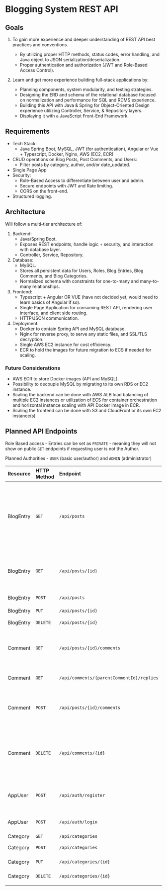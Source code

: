 # Blogging System REST API 

## Goals
1. To gain more experience and deeper understanding of REST API best practices and conventions.
   * By utilizing proper HTTP methods, status codes, error handling, and Java object to JSON serialization/deserialization.
   * Proper authentication and authorization (JWT and Role-Based Access Control).
   
2. Learn and get more experience building full-stack applications by:
   * Planning components, system modularity, and testing strategies.
   * Designing the ERD and schema of the relational database focused on normalization and performance for SQL and RDMS experience.
   * Building this API with Java & Spring for Object-Oriented Design experience utilizing Controller, Service, & Repository layers.
   * Displaying it with a JavaScript Front-End Framework.

## Requirements
* Tech Stack:
  * Java Spring Boot, MySQL, JWT (for authentication), Angular or Vue + Typescript, Docker, Nginx, AWS (EC2, ECR)
* CRUD operations on Blog Posts, Post Comments, and Users:
  * Filter posts by category, author, and/or date_updated. 
* Single Page App 
* Security:
  * Role-Based Access to differentiate between user and admin.
  * Secure endpoints with JWT and Rate limiting.
  * CORS on the front-end.
* Structured logging.

## Architecture
Will follow a multi-tier architecture of:
1. Backend:
   * Java/Spring Boot.
   * Exposes REST endpoints, handle logic + security, and interaction with database layer.
   * Controller, Service, Repository.
2. Database:
   * MySQL.
   * Stores all persistent data for Users, Roles, Blog Entries, Blog Comments, and Blog Categories.
   * Normalized schema with constraints for one-to-many and many-to-many relationships.
3. Frontend:
   * Typescript + Angular OR VUE (have not decided yet, would need to learn basics of Angular if so).
   * Single Page Application for consuming REST API, rendering user interface, and client side routing. 
   * HTTP/JSON communication.
4. Deployment:
   * Docker to contain Spring API and MySQL database.
   * Nginx for reverse proxy, to serve any static files, and SSL/TLS decryption.
   * Single AWS EC2 instance for cost efficiency.
   * ECR to hold the images for future migration to ECS if needed for scaling.

### Future Considerations
* AWS ECR to store Docker images (API and MySQL).
* Possibility to decouple MySQL by migrating to its own RDS or EC2 instance.
* Scaling the backend can be done with AWS ALB load balancing of multiple EC2 instances or utilization of ECS for container orchestration and horizontal instance scaling with API Docker image in ECR.
* Scaling the frontend can be done with S3 and CloudFront or its own EC2 instance(s)

## Planned API Endpoints
Role Based access - Entries can be set as `PRIVATE` - meaning they will not show on public `GET` endpoints if requesting user is not the Author.

Planned Authorities - `USER` (basic user/author) and `ADMIN` (administrator)

| Resource   | HTTP Method | Endpoint                                  | Description                                                                                                                                                      | Access Role           |
|:-----------|:------------|:------------------------------------------|:-----------------------------------------------------------------------------------------------------------------------------------------------------------------|:----------------------|
| BlogEntry  | `GET`       | `/api/posts`                              | Retrieve all public entries (with optional filters - category_id, user_id, date_updated, and/or pagination). Will include Authors private entries if authorized. | `PUBLIC, USER, ADMIN` |
| BlogEntry | `GET`       | `/api/posts/{id}`                         | Retrieve a public entry by id. Authorized Author can retrive their private entry.                                                                                | `PUBLIC, USER, ADMIN` |
| BlogEntry | `POST`      | `/api/posts`                              | Create a new entry.                                                                                                                                              | `USER, ADMIN`         |                                        
| BlogEntry | `PUT`       | `/api/posts/{id}`                         | Update an entry.                                                                                                                                                 | `AUTHOR(USER), ADMIN` |
| BlogEntry | `DELETE`    | `/api/posts/{id}`                         | Delete an entry.                                                                                                                                                 | `AUTHOR(USER), ADMIN` |
| Comment    | `GET`       | `/api/posts/{id}/comments`                | Get all top-level comments for entry (also eager loaded on getById - BlogEntry).                                                                                 | `USER, ADMIN`         |
| Comment    | `GET`       | `/api/comments/{parentCommentId}/replies` | Get all replies to a specific comment (lazy loaded).                                                                                                             | `USER, ADMIN`         |
| Comment    | `POST`      | `/api/posts/{id}/comments`                | Create a new comment (optional parentCommentId for creating a reply).                                                                                            | `USER, ADMIN`         |
| Comment    | `DELETE`    | `/api/comments/{id}`                      | Delete a comment (Admin role - Comment Author not allowed to delete due to cascade delete of unowned replies).                                                   | `ADMIN`               |
| AppUser    | `POST`      | `/api/auth/register`                      | Register a new user account. (admin only - Friends and personal use.)                                                                                            | `ADMIN`               |
| AppUser    | `POST`      | `/api/auth/login`                         | Authenticate user and receive a JWT.                                                                                                                             | `PUBLIC`              |
| Category   | `GET`       | `/api/categories`                         | Get all categories.                                                                                                                                              | `USER, ADMIN`         |
| Category   | `POST`      | `/api/categories`                         | Create a new category.                                                                                                                                           | `ADMIN`               |
| Category   | `PUT`       | `/api/categories/{id}`                    | Update a category.                                                                                                                                               | `ADMIN`               |
| Category   | `DELETE`     | `/api/categories/{id}`                     | Delete a category.                                                                                                                                               | `ADMIN`               |
|            |             |                                           |                                                                                                                                                                  |                       |
